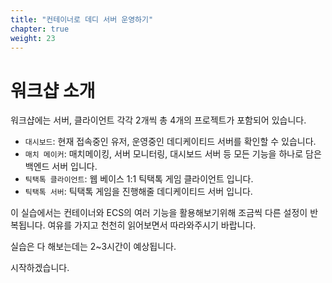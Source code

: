 ```yaml
---
title: "컨테이너로 데디 서버 운영하기"
chapter: true
weight: 23
---
```


# 워크샵 소개

워크샵에는 서버, 클라이언트 각각 2개씩 총 4개의 프로젝트가 포함되어 있습니다.

- `대시보드`: 현재 접속중인 유저, 운영중인 데디케이티드 서버를 확인할 수 있습니다.
- `매치 메이커`: 매치메이킹, 서버 모니터링, 대시보드 서버 등 모든 기능을 하나로 담은 백엔드 서버 입니다.
- `틱택톡 클라이언트`: 웹 베이스 1:1 틱택톡 게임 클라이언트 입니다.
- `틱택톡 서버`: 틱택톡 게임을 진행해줄 데디케이티드 서버 입니다.

이 실습에서는 컨테이너와 ECS의 여러 기능을 활용해보기위해 조금씩 다른 설정이 반복됩니다. 여유를 가지고 천천히 읽어보면서 따라와주시기 바랍니다.

실습은 다 해보는데는 2~3시간이 예상됩니다.

시작하겠습니다.